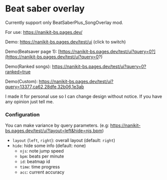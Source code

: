 # Beat saber overlay

Currently support only BeatSaberPlus_SongOverlay mod.

For use: https://nanikit-bs.pages.dev/

Demo: https://nanikit-bs.pages.dev/test/ui (click to switch)

Demo(Beatsaver page 1): [https://nanikit-bs.pages.dev/test/ui?query=0?](https://nanikit-bs.pages.dev/test/ui?query=0?)

Demo(Ranked songs): https://nanikit-bs.pages.dev/test/ui?query=0?ranked=true

Demo(Custom): https://nanikit-bs.pages.dev/test/ui?query=13377,ca62,28dfe,32b06,1e3ab

I made it for personal use so I can change design without notice. If you have any opinion just tell me.

### Configuration

You can make variance by query parameters. (e.g: https://nanikit-bs.pages.dev/test/ui?layout=left&hide=njs,bpm)

- `layout` (`left`, `right`): overall layout (default: `right`)
- `hide`: hide some info (default: none)
  - `njs`: note jump speed
  - `bpm`: beats per minute
  - `id`: beatmap id
  - `time`: time progress
  - `acc`: current accuracy
